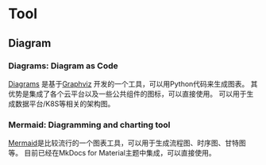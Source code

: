 # Tool

## Diagram

### Diagrams: Diagram as Code
[Diagrams](https://diagrams.mingrammer.com/)
是基于[Graphviz](https://www.graphviz.org/)
开发的一个工具，可以用Python代码来生成图表。
其优势是集成了各个云平台以及一些公共组件的图标，可以直接使用。
可以用于生成数据平台/K8S等相关的架构图。

### Mermaid: Diagramming and charting tool
[Mermaid](https://mermaid.js.org/)是比较流行的一个图表工具，可以用于生成流程图、时序图、甘特图等。
目前已经在MkDocs for Material主题中集成，可以直接使用。
